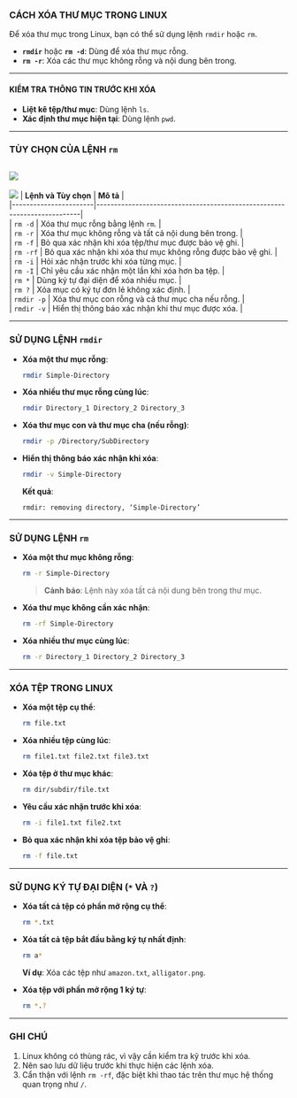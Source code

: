 ### **CÁCH XÓA THƯ MỤC TRONG LINUX**  

Để xóa thư mục trong Linux, bạn có thể sử dụng lệnh `rmdir` hoặc `rm`.  
- **`rmdir`** hoặc **`rm -d`**: Dùng để xóa thư mục rỗng.  
- **`rm -r`**: Xóa các thư mục không rỗng và nội dung bên trong.  

---

#### **KIỂM TRA THÔNG TIN TRƯỚC KHI XÓA**  
- **Liệt kê tệp/thư mục**: Dùng lệnh `ls`.  
- **Xác định thư mục hiện tại**: Dùng lệnh `pwd`.  

---

### **TÙY CHỌN CỦA LỆNH `rm`**  
![](https://img001.prntscr.com/file/img001/ENFlt7R-SYaq8VTOJ72aSA.png)
---
![](https://img001.prntscr.com/file/img001/WnSWLH6iTROwReDyQqk8Ug.png)
| **Lệnh và Tùy chọn** | **Mô tả**                                                                 |  
|-----------------------|-------------------------------------------------------------------------|  
| `rm -d`              | Xóa thư mục rỗng bằng lệnh `rm`.                                        |  
| `rm -r`              | Xóa thư mục không rỗng và tất cả nội dung bên trong.                   |  
| `rm -f`              | Bỏ qua xác nhận khi xóa tệp/thư mục được bảo vệ ghi.                   |  
| `rm -rf`             | Bỏ qua xác nhận khi xóa thư mục không rỗng được bảo vệ ghi.            |  
| `rm -i`              | Hỏi xác nhận trước khi xóa từng mục.                                   |  
| `rm -I`              | Chỉ yêu cầu xác nhận một lần khi xóa hơn ba tệp.                       |  
| `rm *`               | Dùng ký tự đại diện để xóa nhiều mục.                                  |  
| `rm ?`               | Xóa mục có ký tự đơn lẻ không xác định.                                |  
| `rmdir -p`           | Xóa thư mục con rỗng và cả thư mục cha nếu rỗng.                       |  
| `rmdir -v`           | Hiển thị thông báo xác nhận khi thư mục được xóa.                      |  

---

### **SỬ DỤNG LỆNH `rmdir`**  

- **Xóa một thư mục rỗng**:  
   ```bash
   rmdir Simple-Directory
   ```  

- **Xóa nhiều thư mục rỗng cùng lúc**:  
   ```bash
   rmdir Directory_1 Directory_2 Directory_3
   ```  

- **Xóa thư mục con và thư mục cha (nếu rỗng)**:  
   ```bash
   rmdir -p /Directory/SubDirectory
   ```  

- **Hiển thị thông báo xác nhận khi xóa**:  
   ```bash
   rmdir -v Simple-Directory
   ```  
   **Kết quả**:  
   ```plaintext
   rmdir: removing directory, ‘Simple-Directory’
   ```  

---

### **SỬ DỤNG LỆNH `rm`**  

- **Xóa một thư mục không rỗng**:  
   ```bash
   rm -r Simple-Directory
   ```  
   > **Cảnh báo**: Lệnh này xóa tất cả nội dung bên trong thư mục.  

- **Xóa thư mục không cần xác nhận**:  
   ```bash
   rm -rf Simple-Directory
   ```  

- **Xóa nhiều thư mục cùng lúc**:  
   ```bash
   rm -r Directory_1 Directory_2 Directory_3
   ```  

---

### **XÓA TỆP TRONG LINUX**  

- **Xóa một tệp cụ thể**:  
   ```bash
   rm file.txt
   ```  

- **Xóa nhiều tệp cùng lúc**:  
   ```bash
   rm file1.txt file2.txt file3.txt
   ```  

- **Xóa tệp ở thư mục khác**:  
   ```bash
   rm dir/subdir/file.txt
   ```  

- **Yêu cầu xác nhận trước khi xóa**:  
   ```bash
   rm -i file1.txt file2.txt
   ```  

- **Bỏ qua xác nhận khi xóa tệp bảo vệ ghi**:  
   ```bash
   rm -f file.txt
   ```  

---

### **SỬ DỤNG KÝ TỰ ĐẠI DIỆN (`*` VÀ `?`)**  

- **Xóa tất cả tệp có phần mở rộng cụ thể**:  
   ```bash
   rm *.txt
   ```  

- **Xóa tất cả tệp bắt đầu bằng ký tự nhất định**:  
   ```bash
   rm a*
   ```  
   **Ví dụ**: Xóa các tệp như `amazon.txt`, `alligator.png`.  

- **Xóa tệp với phần mở rộng 1 ký tự**:  
   ```bash
   rm *.?
   ```  

---

### **GHI CHÚ**  
1. Linux không có thùng rác, vì vậy cần kiểm tra kỹ trước khi xóa.  
2. Nên sao lưu dữ liệu trước khi thực hiện các lệnh xóa.  
3. Cẩn thận với lệnh `rm -rf`, đặc biệt khi thao tác trên thư mục hệ thống quan trọng như `/`.  
